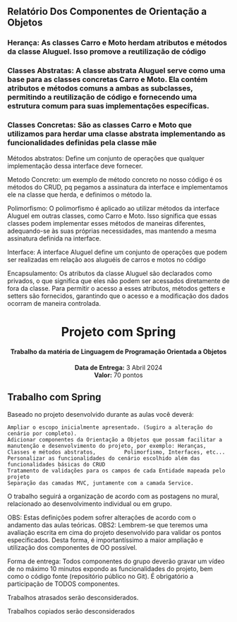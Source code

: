 ## Relatório Dos Componentes de Orientação a Objetos
### Herança: As classes Carro e Moto herdam atributos e métodos da classe Aluguel. Isso promove a reutilização de código

### Classes Abstratas: A classe abstrata Aluguel serve como uma base para as classes concretas Carro e Moto. Ela contém atributos e métodos comuns a ambas as subclasses, permitindo a reutilização de código e fornecendo uma estrutura comum para suas implementações específicas.

### Classes Concretas: São as classes Carro e Moto que utilizamos para herdar uma classe abstrata implementando as funcionalidades definidas pela classe mãe

Métodos abstratos: Define um conjunto de operações que qualquer implementação dessa interface deve fornecer.

Metodo Concreto: um exemplo de método concreto no nosso código é os métodos do CRUD, pq pegamos a assinatura da interface e implementamos ele na classe que herda, e definimos o método la.

Polimorfismo: O polimorfismo é aplicado ao utilizar métodos da interface Aluguel em outras classes, como Carro e Moto. Isso significa que essas classes podem implementar esses métodos de maneiras diferentes, adequando-se às suas próprias necessidades, mas mantendo a mesma assinatura definida na interface.

Interface: A interface Aluguel define um conjunto de operações que podem ser realizadas em relação aos aluguéis de carros e motos no código

Encapsulamento: Os atributos da classe Aluguel são declarados como privados, o que significa que eles não podem ser acessados diretamente de fora da classe. Para permitir o acesso a esses atributos, métodos getters e setters são fornecidos, garantindo que o acesso e a modificação dos dados ocorram de maneira controlada.



<center>
    <h1 align="center">Projeto com Spring</h1>
    <h4 align="center">Trabalho da matéria de Linguagem de Programação <strong>Orientada a Objetos</strong> </h4>
  <p align="center">
        <strong>Data de Entrega:</strong> 3 Abril 2024<br>
        <strong>Valor:</strong> 70 pontos
    </p> 
</center>

## Trabalho com Spring
Baseado no projeto desenvolvido durante as aulas você deverá:

    Ampliar o escopo inicialmente apresentado. (Sugiro a alteração do cenário por completo).
    Adicionar componentes da Orientação a Objetos que possam facilitar a manutenção e desenvolvimento do projeto, por exemplo: Heranças, Classes e métodos abstratos,         Polimorfismo, Interfaces, etc...
    Personalizar as funcionalidades do cenário escolhido além das funcionalidades básicas do CRUD
    Tratamento de validações para os campos de cada Entidade mapeada pelo projeto
    Separação das camadas MVC, juntamente com a camada Service.

O trabalho seguirá a organização de acordo com as postagens no mural, relacionado ao desenvolvimento individual ou em grupo.

OBS: Estas definições podem sofrer alterações de acordo com o andamento das aulas teóricas.
OBS2: Lembrem-se que teremos uma avaliação escrita em cima do projeto desenvolvido para validar os pontos especificados. Desta forma, é importantíssimo a maior ampliação e utilização dos componentes de OO possível.

Forma de entrega: Todos componentes do grupo deverão gravar um vídeo de no máximo 10 minutos expondo as funcionalidades do projeto, bem como o código fonte (repositório público no Git). É obrigatório a participação de TODOS componentes.

Trabalhos atrasados serão desconsiderados.

Trabalhos copiados serão desconsiderados
